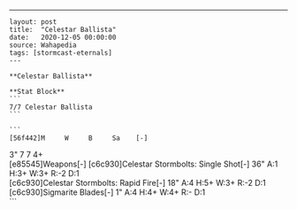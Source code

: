---
    layout: post
    title:  "Celestar Ballista"
    date:   2020-12-05 00:00:00
    source: Wahapedia
    tags: [stormcast-eternals]
    ---
    
    **Celestar Ballista**
    
    **Stat Block**
    ```
    7/7 Celestar Ballista
    ```
    
    ```
    [56f442]M     W     B     Sa    [-]
3"    7     7     4+    
[e85545]Weapons[-]
[c6c930]Celestar Stormbolts: Single Shot[-]
36"    A:1    H:3+   W:3+   R:-2   D:1   
[c6c930]Celestar Stormbolts: Rapid Fire[-]
18"    A:4    H:5+   W:3+   R:-2   D:1   
[c6c930]Sigmarite Blades[-]
1"     A:4    H:4+   W:4+   R:-    D:1   
    ```
    
    
    